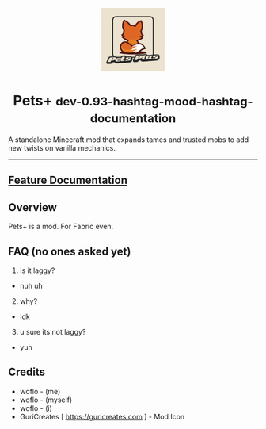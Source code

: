 <p align="center">
  <img src="src/main/resources/assets/petsplus/icon.png"
       alt="Pets+ icon"
       width="128">
</p>

<h1 align="center">
  Pets+ <small>dev-0.93-hashtag-mood-hashtag-documentation</small>
</h1>

A standalone Minecraft mod that expands tames and trusted mobs to add new twists on vanilla mechanics.

---
  **[Feature Documentation](docs/features/_readme.md)**
---


## Overview

Pets+ is a mod. For Fabric even.



## FAQ (no ones asked yet)
1. is it laggy?
- nuh uh
2. why?
- idk
3. u sure its not laggy?
- yuh



## Credits
- woflo - (me)
- woflo - (myself)
- woflo - (i)
- GuriCreates [ https://guricreates.com ] - Mod Icon
